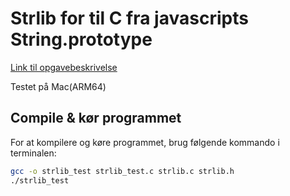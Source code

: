 # Strlib for til C fra javascripts String.prototype


[Link til opgavebeskrivelse](https://petlatkea.notion.site/numconv1-c-d2beca2769104086a53395786f05aa31)

Testet på Mac(ARM64)


## Compile & kør programmet

For at kompilere og køre programmet, brug følgende kommando i terminalen:

```bash
gcc -o strlib_test strlib_test.c strlib.c strlib.h
./strlib_test

